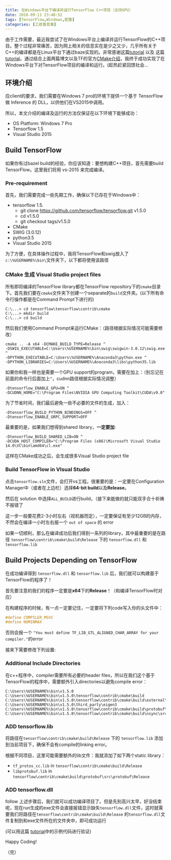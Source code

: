 ```yaml
---
title: 在Windows平台下编译并运行TensorFlow C++项目（支持GPU）
date: 2018-09-11 23:48:52
tags: [TensorFlow,Windows,配置]
categories: [工欲善其事]
---
```


由于工作需要，最近我尝试了在Windows平台上编译并运行TensorFlow的C++项目。整个过程非常痛苦，因为网上相关的信息实在是少之又少，几乎所有关于C++的编译都是在Linux平台下通过baze实现的。非常感谢这篇[tutorial](https://joe-antognini.github.io/machine-learning/build-windows-tf) 以及 这篇 [tutorial](https://joe-antognini.github.io/machine-learning/windows-tf-project)。通过结合上面两篇博文以及TF的官方[CMake介绍](https://github.com/tensorflow/tensorflow/blob/master/tensorflow/contrib/cmake/README.md)，我终于成功实现了在Windows平台下对TensorFlow项目的编译和运行。(趁热赶紧回馈社会...

<!-- more -->


##  环境介绍
应client的要求，我们需要在Windows 7 pro的环境下提供一个基于 TensorFlow 做 Inference 的 DLL，以供他们在VS2015中调用。

所以，本文介绍的编译及运行的方法仅保证在以下环境下能够成功：

+ OS Platform: Windows 7 Pro
+ Tensorflow 1.5
+ Visual Studio 2015

## Build TensorFlow
如果你有过bazel build的经验，你应该知道：要想构建C++项目，首先需要build TensorFlow。这里我们将用 vs-2015 来完成编译。

### Pre-requirement
首先，我们需要完成一些先期工作，确保以下已存在于Windows中：

+ tensorflow 1.5. 
	+ git clone https://github.com/tensorflow/tensorflow.git v1.5.0
	+ cd v1.5.0
	+ git checkout tags/v1.5.0
+ CMake
+ SWIG (3.0.12)
+ python3.5
+ Visual Studio 2015

为了方便，在具体操作过程中，我将TensorFlow和swig放入了`c:\%USERNAME%\bin\`文件夹下，以下都将使用该路径

### CMake 生成 Visual Studio project files

所有即将编译的TensorFlow library都在TensorFlow repository下的`cmake`目录下。首先我们要在`cmake`文件夹下创建一个separate的`build`文件夹。(以下所有命令行操作都是在Command Prompt下进行的)

```
C:\...> cd tensorflow\tensorflow\contrib\cmake
C:\...> mkdir build
C:\...> cd build
```

然后我们使用Command Prompt来运行CMake：（路径根据实际情况可能需要修改）

```
cmake .. -A x64 -DCMAKE_BUILD_TYPE=Release ^
-DSWIG_EXECUTABLE=C:\Users\%USERNAME%\bin\swig\swigwin-3.0.12\swig.exe ^
-DPYTHON_EXECUTABLE=C:\Users\%USERNAME%\Anaconda3\python.exe ^
-DPYTHON_LIBRARIES=C:\Users\%USERNAME%\Anaconda3\libs\python35.lib
```

如果你和我一样也是需要一个GPU support的program，需要在加上：（别忘记在前面的命令行后面加上`^`，cudnn路径根据实际情况调整）

```
-Dtensorflow_ENABLE_GPU=ON ^
-DCUDNN_HOME="C:\Program Files\NVIDIA GPU Computing Toolkit\CUDA\v9.0"
```

为了节省时间，我们最后避免一些不必要的文件的生成，加入：

```
-Dtensorflow_BUILD_PYTHON_BINDINGS=OFF ^
-Dtensorflow_ENABLE_GRPC_SUPPORT=OFF
```

最重要的是，如果我们想得到shared library，**一定要加**:
```
-Dtensorflow_BUILD_SHARED_LIB=ON ^
-DCUDA_HOST_COMPILER="C:\Program Files (x86)\Microsoft Visual Studio 14.0\VC\bin\amd64\cl.exe"
```

这样在CMake成功之后，会生成很多Visual Studio project file

### Build TensorFlow in VIsual Studio
点击`tensorflow.sln`文件，会打开vs工程。很重要的是：一定要在Configuration Manager中（或者在上边栏）选择**64-bit build**以及**Release**。

然后在 solution 中选择`ALL_BUILD`进行build，（接下来能做的就只能双手合十祈祷不报错了

这一步一般要花费2-3小时左右（视机器而定），一定要保证有至少12GB的内存，不然会在编译一小时左右报一个 `out of space` 的 error

如果一切顺利，那么在编译成功后我们得到一系列的library，其中最重要的是在路径 `tensorflow\contrib\cmake\build\Release` 下的 `tensorflow.dll` 和 `tensorflow.lib`

## Build Projects Depending on TensorFlow
在成功编译得到 `tensorflow.dll` 和 `tensorflow.lib` 后，我们就可以构建基于TensorFlow的程序了！

首先要注意的我们的程序一定要是**x64**下的**Release**！（和编译TensorFlow时对应）

在构建程序的时候，有一点一定要记住，一定要将下列code写入你的头文件中：

```cpp
#define COMPILER_MSVC
#define NOMINMAX
```

否则会报一个 ` "You must define TF_LIB_GTL_ALIGNED_CHAR_ARRAY for your compiler." `的error

接来下需要修改下列设置:

### Additional Include Directories
在c++程序中，compiler需要所有必要的header files，所以在我们这个基于TensorFlow的程序中，需要额外引入directories以避免compile error：
```
C:\Users\%USERNAME%\bin\v1.5.0
C:\Users\%USERNAME%\bin\v1.5.0\tensorflow\contrib\cmake\build
C:\Users\%USERNAME%\bin\v1.5.0\tensorflow\contrib\cmake\build\external\eigen_archive
C:\Users\%USERNAME%\bin\v1.5.0\third_party\eigen3
C:\Users\%USERNAME%\bin\v1.5.0\tensorflow\contrib\cmake\build\protobuf\src\protobuf\src
C:\Users\%USERNAME%\bin\v1.5.0\tensorflow\contrib\cmake\build\nsync\src\nsync\public
```



### ADD tensorflow.lib 

将路径在`tensorflow\contrib\cmake\build\Release` 下的 `tensorflow.lib` 添加到当前项目下，确保不会有compile的linking error。


根据不同项目，这里可能需要额外的lib文件：我就添加了如下两个static library：

+ `tf_protos_cc.lib` in `tensorflow\contrib\cmake\build\Release` 
+ `libprotobuf.lib` in `tensorflow\contrib\cmake\build\protobuf\src\protobuf\Release`


### ADD tensorflow.dll
follow 上述步骤后，我们就可以成功编译项目了。但是先别高兴太早，好没结束呢，现在run生成的exe文件会直接报错显示缺失`tensorflow.dll`文件，这时就需要我们将路径在`tensorflow\contrib\cmake\build\Release` 的`tensorflow.dll`文件复制到和exe文件所在的文件夹中，即可成功运行

(可以用这篇 [tutorial](https://joe-antognini.github.io/machine-learning/windows-tf-project)中的示例代码进行验证)

Happy Coding!

（完）


